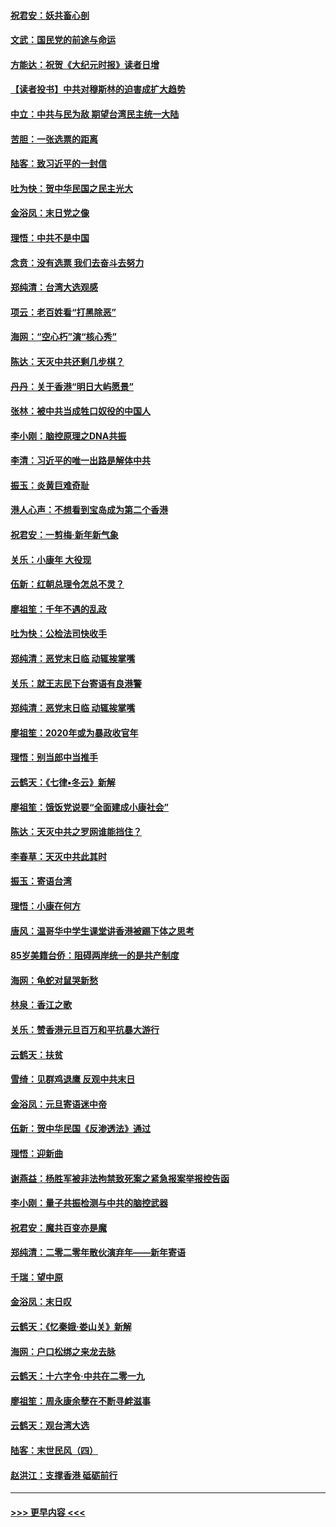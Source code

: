 #### [祝君安：妖共畜心剖](../pages/nsc993/n11794273.md?t=01160333) 
#### [文武：国民党的前途与命运](../pages/nsc993/n11794198.md?t=01160333) 
#### [方能达：祝贺《大纪元时报》读者日增](../pages/nsc993/n11793807.md?t=01160333) 
#### [【读者投书】中共对穆斯林的迫害成扩大趋势](../pages/nsc993/n11791371.md?t=01160333) 
#### [中立：中共与民为敌 期望台湾民主统一大陆](../pages/nsc993/n11790392.md?t=01160333) 
#### [苦胆：一张选票的距离](../pages/nsc993/n11788914.md?t=01160333) 
#### [陆客：致习近平的一封信](../pages/nsc993/n11788867.md?t=01160333) 
#### [吐为快：贺中华民国之民主光大](../pages/nsc993/n11788618.md?t=01160333) 
#### [金浴凤：末日党之像](../pages/nsc993/n11787475.md?t=01160333) 
#### [理悟：中共不是中国](../pages/nsc993/n11787463.md?t=01160333) 
#### [念贲：没有选票  我们去奋斗去努力](../pages/nsc993/n11787398.md?t=01160333) 
#### [郑纯清：台湾大选观感](../pages/nsc993/n11786210.md?t=01160333) 
#### [项云：老百姓看“打黑除恶”](../pages/nsc993/n11785398.md?t=01160333) 
#### [海网：“空心朽”演“核心秀”](../pages/nsc993/n11783874.md?t=01160333) 
#### [陈达：天灭中共还剩几步棋？](../pages/nsc993/n11783719.md?t=01160333) 
#### [丹丹：关于香港“明日大屿愿景”](../pages/nsc993/n11783273.md?t=01160333) 
#### [张林：被中共当成牲口奴役的中国人](../pages/nsc993/n11782397.md?t=01160333) 
#### [李小刚：脑控原理之DNA共振](../pages/nsc993/n11780962.md?t=01160333) 
#### [李清：习近平的唯一出路是解体中共](../pages/nsc993/n11780866.md?t=01160333) 
#### [振玉：炎黄巨难奇耻](../pages/nsc993/n11779632.md?t=01160333) 
#### [港人心声：不想看到宝岛成为第二个香港](../pages/nsc993/n11778817.md?t=01160333) 
#### [祝君安：一剪梅‧新年新气象](../pages/nsc993/n11776340.md?t=01160333) 
#### [关乐：小康年 大役现](../pages/nsc993/n11774213.md?t=01160333) 
#### [伍新：红朝总理令怎总不灵？](../pages/nsc993/n11770813.md?t=01160333) 
#### [廖祖笙：千年不遇的乱政](../pages/nsc993/n11770373.md?t=01160333) 
#### [吐为快：公检法司快收手](../pages/nsc993/n11770359.md?t=01160333) 
#### [郑纯清：恶党末日临 动辄挨掌嘴](../pages/nsc993/n11769912.md?t=01160333) 
#### [关乐：就王志民下台寄语有良港警](../pages/nsc993/n11769903.md?t=01160333) 
#### [郑纯清：恶党末日临 动辄挨掌嘴](../pages/nsc993/n11769356.md?t=01160333) 
#### [廖祖笙：2020年或为暴政收官年](../pages/nsc993/n11768216.md?t=01160333) 
#### [理悟：别当郎中当推手](../pages/nsc993/n11768243.md?t=01160333) 
#### [云鹤天：《七律▪冬云》新解](../pages/nsc993/n11768204.md?t=01160333) 
#### [廖祖笙：饿饭党说要“全面建成小康社会”](../pages/nsc993/n11767482.md?t=01160333) 
#### [陈达：天灭中共之罗网谁能挡住？](../pages/nsc993/n11767465.md?t=01160333) 
#### [李春草：天灭中共此其时](../pages/nsc993/n11767452.md?t=01160333) 
#### [振玉：寄语台湾](../pages/nsc993/n11767432.md?t=01160333) 
#### [理悟：小康在何方](../pages/nsc993/n11767394.md?t=01160333) 
#### [唐风：温哥华中学生课堂讲香港被踢下体之思考](../pages/nsc993/n11766848.md?t=01160333) 
#### [85岁美籍台侨：阻碍两岸统一的是共产制度](../pages/nsc993/n11765043.md?t=01160333) 
#### [海网：龟蛇对鼠哭新愁](../pages/nsc993/n11764895.md?t=01160333) 
#### [林泉：香江之歌](../pages/nsc993/n11764415.md?t=01160333) 
#### [关乐：赞香港元旦百万和平抗暴大游行](../pages/nsc993/n11764382.md?t=01160333) 
#### [云鹤天：扶贫](../pages/nsc993/n11764245.md?t=01160333) 
#### [雪绮：见群鸡退鹰  反观中共末日](../pages/nsc993/n11762112.md?t=01160333) 
#### [金浴凤：元旦寄语迷中帝](../pages/nsc993/n11761788.md?t=01160333) 
#### [伍新：贺中华民国《反渗透法》通过](../pages/nsc993/n11761994.md?t=01160333) 
#### [理悟：迎新曲](../pages/nsc993/n11761152.md?t=01160333) 
#### [谢燕益：杨胜军被非法拘禁致死案之紧急报案举报控告函](../pages/nsc993/n11756134.md?t=01160333) 
#### [李小刚：量子共振检测与中共的脑控武器](../pages/nsc993/n11754518.md?t=01160333) 
#### [祝君安：魔共百变亦是魔](../pages/nsc993/n11754469.md?t=01160333) 
#### [郑纯清：二零二零年散伙演弃年——新年寄语](../pages/nsc993/n11754195.md?t=01160333) 
#### [千瑞：望中原](../pages/nsc993/n11754159.md?t=01160333) 
#### [金浴凤：末日叹](../pages/nsc993/n11752359.md?t=01160333) 
#### [云鹤天：《忆秦娥‧娄山关》新解](../pages/nsc993/n11752348.md?t=01160333) 
#### [海网：户口松绑之来龙去脉](../pages/nsc993/n11752328.md?t=01160333) 
#### [云鹤天：十六字令‧中共在二零一九](../pages/nsc993/n11752305.md?t=01160333) 
#### [廖祖笙：周永康余孽在不断寻衅滋事](../pages/nsc993/n11751013.md?t=01160333) 
#### [云鹤天：观台湾大选](../pages/nsc993/n11751007.md?t=01160333) 
#### [陆客：末世民风（四）](../pages/nsc993/n11749203.md?t=01160333) 
#### [赵洪江：支撑香港 砥砺前行](../pages/nsc993/n11748482.md?t=01160333) 

----
#### [ >>> 更早内容 <<< ](../indexes/nsc993-earlier.md)
